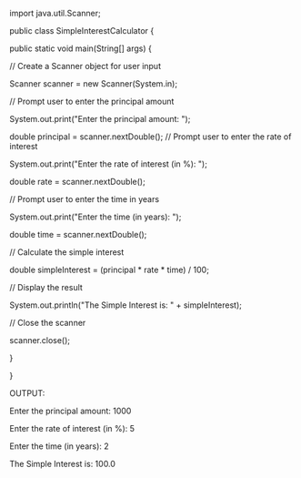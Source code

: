 import java.util.Scanner;

public class SimpleInterestCalculator {

public static void main(String[] args) {

// Create a Scanner object for user input

Scanner scanner = new Scanner(System.in);

// Prompt user to enter the principal amount

System.out.print("Enter the principal amount: ");

double principal = scanner.nextDouble();
// Prompt user to enter the rate of interest

System.out.print("Enter the rate of interest (in %): ");

double rate = scanner.nextDouble();

// Prompt user to enter the time in years

System.out.print("Enter the time (in years): ");

double time = scanner.nextDouble();

// Calculate the simple interest

double simpleInterest = (principal * rate * time) / 100;

// Display the result

System.out.println("The Simple Interest is: " + simpleInterest);

// Close the scanner

scanner.close();

}

}

OUTPUT:

Enter the principal amount: 1000

Enter the rate of interest (in %): 5

Enter the time (in years): 2

The Simple Interest is: 100.0
